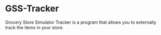 # GSS-Tracker
Grocery Store Simulator Tracker is a program that allows you to externally track the items in your store.
